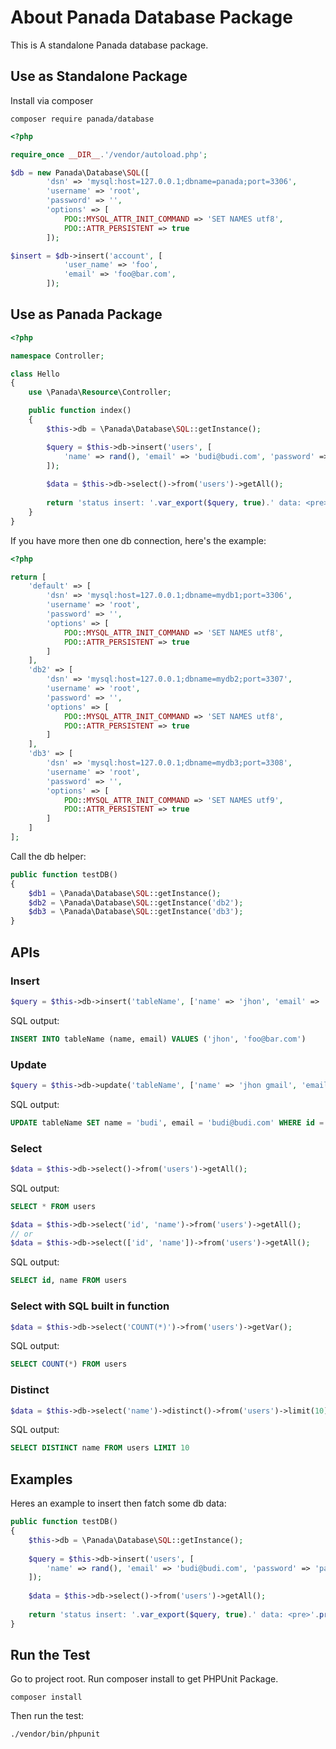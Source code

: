 # About Panada Database Package

This is A standalone Panada database package.

## Use as Standalone Package

Install via composer

```
composer require panada/database
```

```php
<?php

require_once __DIR__.'/vendor/autoload.php';

$db = new Panada\Database\SQL([
        'dsn' => 'mysql:host=127.0.0.1;dbname=panada;port=3306',
        'username' => 'root',
        'password' => '',
        'options' => [
            PDO::MYSQL_ATTR_INIT_COMMAND => 'SET NAMES utf8',
            PDO::ATTR_PERSISTENT => true
        ]);

$insert = $db->insert('account', [
            'user_name' => 'foo',
            'email' => 'foo@bar.com',
        ]);
```

## Use as Panada Package

```php
<?php

namespace Controller;

class Hello
{
    use \Panada\Resource\Controller;

    public function index()
    {
        $this->db = \Panada\Database\SQL::getInstance();

        $query = $this->db->insert('users', [
            'name' => rand(), 'email' => 'budi@budi.com', 'password' => 'password'
        ]);
    
        $data = $this->db->select()->from('users')->getAll();
    
        return 'status insert: '.var_export($query, true).' data: <pre>'.print_r($data, true).'</pre>';
    }
}
```

If you have more then one db connection, here's the example:

```php
<?php

return [
    'default' => [
        'dsn' => 'mysql:host=127.0.0.1;dbname=mydb1;port=3306',
		'username' => 'root',
		'password' => '',
		'options' => [
			PDO::MYSQL_ATTR_INIT_COMMAND => 'SET NAMES utf8',
            PDO::ATTR_PERSISTENT => true
		]
    ],
    'db2' => [
        'dsn' => 'mysql:host=127.0.0.1;dbname=mydb2;port=3307',
		'username' => 'root',
		'password' => '',
		'options' => [
			PDO::MYSQL_ATTR_INIT_COMMAND => 'SET NAMES utf8',
            PDO::ATTR_PERSISTENT => true
		]
    ],
    'db3' => [
        'dsn' => 'mysql:host=127.0.0.1;dbname=mydb3;port=3308',
		'username' => 'root',
		'password' => '',
		'options' => [
			PDO::MYSQL_ATTR_INIT_COMMAND => 'SET NAMES utf9',
            PDO::ATTR_PERSISTENT => true
		]
    ]
];
```

Call the db helper:

```php
public function testDB()
{
    $db1 = \Panada\Database\SQL::getInstance();
    $db2 = \Panada\Database\SQL::getInstance('db2');
    $db3 = \Panada\Database\SQL::getInstance('db3');
}
```

## APIs

### Insert

```php
$query = $this->db->insert('tableName', ['name' => 'jhon', 'email' => 'foo@bar.com']);
```

SQL output:

```sql
INSERT INTO tableName (name, email) VALUES ('jhon', 'foo@bar.com')
```

### Update

```php
$query = $this->db->update('tableName', ['name' => 'jhon gmail', 'email' => 'jhon@gmail.com'], ['id' => 6]);
```

SQL output:

```sql
UPDATE tableName SET name = 'budi', email = 'budi@budi.com' WHERE id = 6
```

### Select

```php
$data = $this->db->select()->from('users')->getAll();
```

SQL output:

```sql
SELECT * FROM users
```

```php
$data = $this->db->select('id', 'name')->from('users')->getAll();
// or
$data = $this->db->select(['id', 'name'])->from('users')->getAll();
```

SQL output:

```sql
SELECT id, name FROM users
```

### Select with SQL built in function

```php
$data = $this->db->select('COUNT(*)')->from('users')->getVar();
```

SQL output:

```sql
SELECT COUNT(*) FROM users
```

### Distinct

```php
$data = $this->db->select('name')->distinct()->from('users')->limit(10)->getAll();
```

SQL output:

```sql
SELECT DISTINCT name FROM users LIMIT 10
```

## Examples

Heres an example to insert then fatch some db data:

```php
public function testDB()
{
    $this->db = \Panada\Database\SQL::getInstance();
    
    $query = $this->db->insert('users', [
        'name' => rand(), 'email' => 'budi@budi.com', 'password' => 'password'
    ]);
    
    $data = $this->db->select()->from('users')->getAll();
    
    return 'status insert: '.var_export($query, true).' data: <pre>'.print_r($data, true).'</pre>';
}
```

## Run the Test

Go to project root. Run composer install to get PHPUnit Package.

```
composer install
```

Then run the test:

```
./vendor/bin/phpunit
```